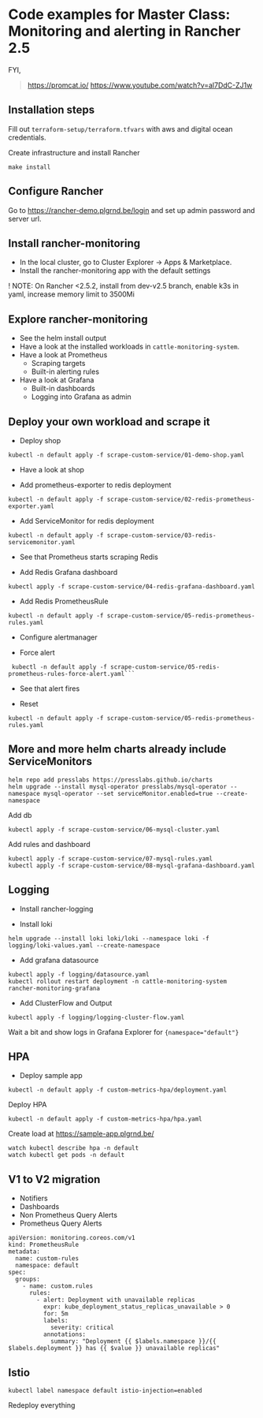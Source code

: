 # Code examples for Master Class: Monitoring and alerting in Rancher 2.5

FYI, 
> https://promcat.io/
> https://www.youtube.com/watch?v=al7DdC-ZJ1w

## Installation steps

Fill out `terraform-setup/terraform.tfvars` with aws and digital ocean credentials.

Create infrastructure and install Rancher

```
make install
```

## Configure Rancher

Go to https://rancher-demo.plgrnd.be/login and set up admin password and server url.

## Install rancher-monitoring

* In the local cluster, go to Cluster Explorer -> Apps & Marketplace.
* Install the rancher-monitoring app with the default settings

! NOTE: On Rancher <2.5.2, install from dev-v2.5 branch, enable k3s in yaml, increase memory limit to 3500Mi

## Explore rancher-monitoring

* See the helm install output
* Have a look at the installed workloads in `cattle-monitoring-system`.
* Have a look at Prometheus
    * Scraping targets
    * Built-in alerting rules
* Have a look at Grafana
    * Built-in dashboards
    * Logging into Grafana as admin

## Deploy your own workload and scrape it

* Deploy shop

```
kubectl -n default apply -f scrape-custom-service/01-demo-shop.yaml
```

* Have a look at shop

* Add prometheus-exporter to redis deployment

```
kubectl -n default apply -f scrape-custom-service/02-redis-prometheus-exporter.yaml
```

* Add ServiceMonitor for redis deployment

```
kubectl -n default apply -f scrape-custom-service/03-redis-servicemonitor.yaml
```

* See that Prometheus starts scraping Redis

* Add Redis Grafana dashboard

```
kubectl apply -f scrape-custom-service/04-redis-grafana-dashboard.yaml
```

* Add Redis PrometheusRule

```
kubectl -n default apply -f scrape-custom-service/05-redis-prometheus-rules.yaml
```

* Configure alertmanager

* Force alert

```
 kubectl -n default apply -f scrape-custom-service/05-redis-prometheus-rules-force-alert.yaml```
```
* See that alert fires

* Reset

```
kubectl -n default apply -f scrape-custom-service/05-redis-prometheus-rules.yaml
```

## More and more helm charts already include ServiceMonitors

```
helm repo add presslabs https://presslabs.github.io/charts
helm upgrade --install mysql-operator presslabs/mysql-operator --namespace mysql-operator --set serviceMonitor.enabled=true --create-namespace 
```

Add db

```
kubectl apply -f scrape-custom-service/06-mysql-cluster.yaml
```

Add rules and dashboard

```
kubectl apply -f scrape-custom-service/07-mysql-rules.yaml
kubectl apply -f scrape-custom-service/08-mysql-grafana-dashboard.yaml
```

## Logging

* Install rancher-logging

* Install loki

```
helm upgrade --install loki loki/loki --namespace loki -f logging/loki-values.yaml --create-namespace
```

* Add grafana datasource

```
kubectl apply -f logging/datasource.yaml
kubectl rollout restart deployment -n cattle-monitoring-system rancher-monitoring-grafana
```

* Add ClusterFlow and Output

```
kubectl apply -f logging/logging-cluster-flow.yaml
```

Wait a bit and show logs in Grafana Explorer for `{namespace="default"}`

## HPA

* Deploy sample app

```
kubectl -n default apply -f custom-metrics-hpa/deployment.yaml
```

Deploy HPA

```
kubectl -n default apply -f custom-metrics-hpa/hpa.yaml
```

Create load at https://sample-app.plgrnd.be/

```
watch kubectl describe hpa -n default
watch kubectl get pods -n default
```

## V1 to V2 migration

* Notifiers
* Dashboards
* Non Prometheus Query Alerts
* Prometheus Query Alerts


```
apiVersion: monitoring.coreos.com/v1
kind: PrometheusRule
metadata:
  name: custom-rules
  namespace: default
spec:
  groups:
    - name: custom.rules
      rules:
        - alert: Deployment with unavailable replicas
          expr: kube_deployment_status_replicas_unavailable > 0
          for: 5m
          labels:
            severity: critical
          annotations:
            summary: "Deployment {{ $labels.namespace }}/{{ $labels.deployment }} has {{ $value }} unavailable replicas"
```

## Istio

```
kubectl label namespace default istio-injection=enabled
```

Redeploy everything
